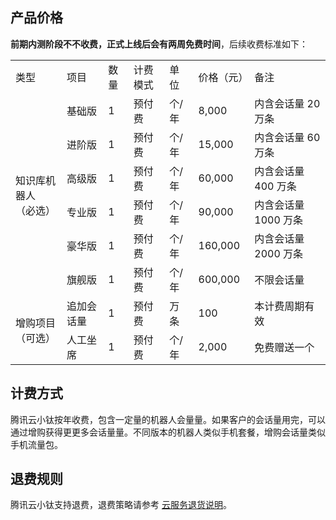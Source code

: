 ## 产品价格
**前期内测阶段不不收费，正式上线后会有两周免费时间**，后续收费标准如下：
<table>
   <tr>
      <td>类型</td>
      <td>项目</td>
      <td>数量</td>
      <td>计费模式</td>
      <td>单位</td>
      <td>价格（元）</td>
      <td>备注</td>
   </tr>
   <tr>
      <td rowspan="6">知识库机器人<br>（必选）</td>
      <td>基础版</td>
      <td>1</td>
      <td>预付费</td>
      <td>个/年</td>
      <td>8,000</td>
      <td>内含会话量 20 万条</td>
   </tr>
   <tr>
      <td>进阶版</td>
      <td>1</td>
      <td>预付费</td>
      <td>个/年</td>
      <td>15,000</td>
      <td>内含会话量 60 万条</td>
   </tr>
   <tr>
      <td>高级版</td>
      <td>1</td>
      <td>预付费</td>
      <td>个/年</td>
      <td>60,000</td>
      <td>内含会话量 400 万条</td>
   </tr>
   <tr>
      <td>专业版</td>
      <td>1</td>
      <td>预付费</td>
      <td>个/年</td>
      <td>90,000</td>
      <td>内含会话量 1000 万条</td>
   </tr>
   <tr>
      <td>豪华版</td>
      <td>1</td>
      <td>预付费</td>
      <td>个/年</td>
      <td>160,000</td>
      <td>内含会话量 2000 万条</td>
   </tr>
   <tr>
      <td>旗舰版</td>
      <td>1</td>
      <td>预付费</td>
      <td>个/年</td>
      <td>600,000</td>
      <td>不限会话量</td>
   </tr>
   <tr>
      <td rowspan="2">增购项目<br>（可选）</td>
      <td>追加会话量</td>
      <td>1</td>
      <td>预付费</td>
      <td>万条</td>
      <td>100</td>
      <td>本计费周期有效</td>
   </tr>
   <tr>
      <td>人工坐席</td>
      <td>1</td>
      <td>预付费</td>
      <td>个/年</td>
      <td>2,000</td>
      <td>免费赠送一个</td>
   </tr>
 </table>
 
 ## 计费方式
腾讯云小钛按年收费，包含一定量的机器人会量量。如果客户的会话量用完，可以通过增购获得更更多会话量量。不同版本的机器人类似手机套餐，增购会话量类似手机流量包。

## 退费规则
腾讯云小钛支持退费，退费策略请参考 [云服务退货说明](https://cloud.tencent.com/document/product/555/7440)。
 

